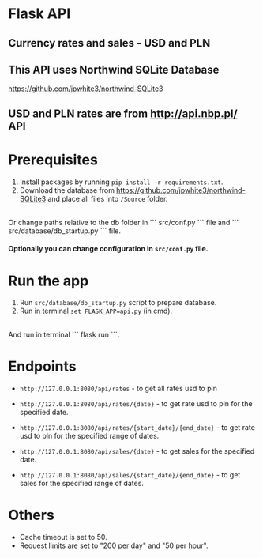# Flask API
## Currency rates and sales - USD and PLN

## This API uses Northwind SQLite Database
https://github.com/jpwhite3/northwind-SQLite3

## USD and PLN rates are from http://api.nbp.pl/ API

# Prerequisites
1. Install packages by running ``` pip install -r requirements.txt ```.
2. Download the database from https://github.com/jpwhite3/northwind-SQLite3 and place all files into ``` /Source ``` folder.
<br>
Or change paths relative to the db folder in ``` src/conf.py ``` file and ``` src/database/db_startup.py ``` file.

#### Optionally you can change configuration in ``` src/conf.py ``` file.

# Run the app
1. Run ``` src/database/db_startup.py ``` script to prepare database.
2. Run in terminal ``` set FLASK_APP=api.py ``` (in cmd).
  <br>
  And run in terminal ``` flask run ```.

# Endpoints
- ``` http://127.0.0.1:8080/api/rates ``` - to get all rates usd to pln

- ``` http://127.0.0.1:8080/api/rates/{date} ``` - to get rate usd to pln for the specified date.

- ``` http://127.0.0.1:8080/api/rates/{start_date}/{end_date} ``` - to get rate usd to pln for the specified range of dates.

- ``` http://127.0.0.1:8080/api/sales/{date} ``` - to get sales for the specified date.

- ``` http://127.0.0.1:8080/api/sales/{start_date}/{end_date} ``` - to get sales for the specified range of dates.

# Others
- Cache timeout is set to 50.
- Request limits are set to "200 per day" and "50 per hour".
